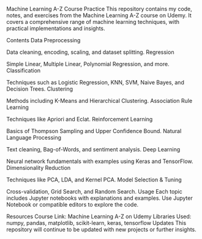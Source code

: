 Machine Learning A-Z Course Practice
This repository contains my code, notes, and exercises from the Machine Learning A-Z course on Udemy. It covers a comprehensive range of machine learning techniques, with practical implementations and insights.

Contents
Data Preprocessing

Data cleaning, encoding, scaling, and dataset splitting.
Regression

Simple Linear, Multiple Linear, Polynomial Regression, and more.
Classification

Techniques such as Logistic Regression, KNN, SVM, Naive Bayes, and Decision Trees.
Clustering

Methods including K-Means and Hierarchical Clustering.
Association Rule Learning

Techniques like Apriori and Eclat.
Reinforcement Learning

Basics of Thompson Sampling and Upper Confidence Bound.
Natural Language Processing

Text cleaning, Bag-of-Words, and sentiment analysis.
Deep Learning

Neural network fundamentals with examples using Keras and TensorFlow.
Dimensionality Reduction

Techniques like PCA, LDA, and Kernel PCA.
Model Selection & Tuning

Cross-validation, Grid Search, and Random Search.
Usage
Each topic includes Jupyter notebooks with explanations and examples. Use Jupyter Notebook or compatible editors to explore the code.

Resources
Course Link: Machine Learning A-Z on Udemy
Libraries Used: numpy, pandas, matplotlib, scikit-learn, keras, tensorflow
Updates
This repository will continue to be updated with new projects or further insights.
